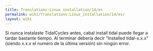 ```yaml
---
title: Translations:Linux installation/14/es
permalink: wiki/Translations:Linux_installation/14/es/
layout: wiki
---
```


Si nunca instalaste TidalCycles antes, cabal install tidal puede llegar
a tardar bastante tiempo. Al terminar debería decír "Installed
tidal-x.x.x" (siendo x.x.x el numero de la última versión) sin ningún
error.
